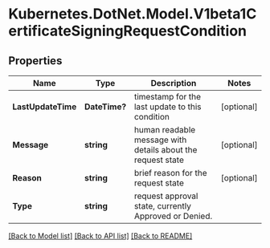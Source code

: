 # Kubernetes.DotNet.Model.V1beta1CertificateSigningRequestCondition
## Properties

Name | Type | Description | Notes
------------ | ------------- | ------------- | -------------
**LastUpdateTime** | **DateTime?** | timestamp for the last update to this condition | [optional] 
**Message** | **string** | human readable message with details about the request state | [optional] 
**Reason** | **string** | brief reason for the request state | [optional] 
**Type** | **string** | request approval state, currently Approved or Denied. | 

[[Back to Model list]](../README.md#documentation-for-models) [[Back to API list]](../README.md#documentation-for-api-endpoints) [[Back to README]](../README.md)

